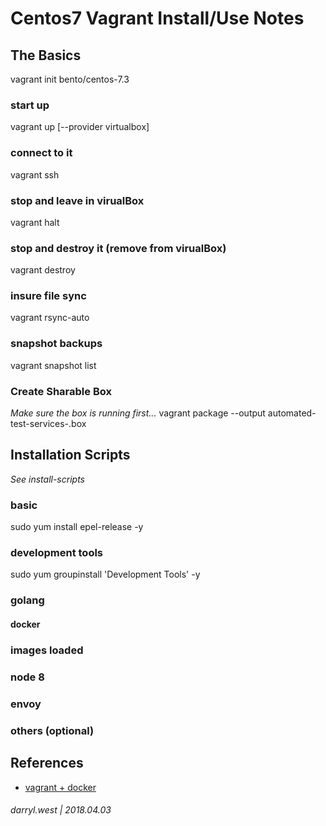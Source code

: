 # Centos7 Vagrant Install/Use Notes

## The Basics
vagrant init bento/centos-7.3

### start up
vagrant up [--provider virtualbox]

### connect to it
vagrant ssh

### stop and leave in virualBox
vagrant halt

### stop and destroy it (remove from virualBox)
vagrant destroy

### insure file sync
vagrant rsync-auto

### snapshot backups
vagrant snapshot list

### Create Sharable Box

_Make sure the box is running first..._
vagrant package --output automated-test-services-<vers>.box
## Installation Scripts

_See install-scripts_

### basic
sudo yum install epel-release -y

### development tools
sudo yum groupinstall 'Development Tools' -y

### golang

#### docker

### images loaded

### node 8

### envoy

### others (optional)

## References

* [vagrant + docker](https://www.vagrantup.com/docs/provisioning/docker.html)

###### darryl.west | 2018.04.03

